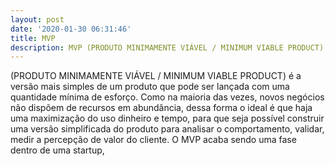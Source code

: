 ```yaml
---
layout: post
date: '2020-01-30 06:31:46'
title: MVP
description: MVP (PRODUTO MINIMAMENTE VIÁVEL / MINIMUM VIABLE PRODUCT)
---
```

(PRODUTO MINIMAMENTE VIÁVEL / MINIMUM VIABLE PRODUCT) é a versão mais simples de um produto que pode ser lançada com uma quantidade mínima de esforço. Como na maioria das vezes, novos negócios não dispõem de recursos em abundância, dessa forma o ideal é que haja uma maximização do uso dinheiro e tempo, para que seja possível construir uma versão simplificada do produto para analisar o comportamento, validar, medir a percepção de valor do cliente. O MVP acaba sendo uma fase dentro de uma startup,
